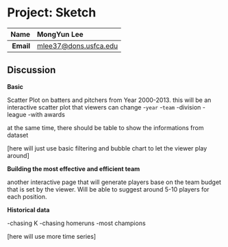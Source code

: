 Project: Sketch
==============================

| **Name**  | MongYun Lee |
|----------:|:-------------|
| **Email** | mlee37@dons.usfca.edu |

## Discussion ##

**Basic**

Scatter Plot on batters and pitchers from Year 2000-2013. 
this will be an interactive scatter plot that viewers can change 
-`year`
-`team`
-division 
-league 
-with awards 

at the same time, there should be table to show the informations from dataset  

[here will just use basic filtering and bubble chart to let the viewer play around]

**Building the most effective and efficient team**
 
another interactive page that will generate players base on the team budget that is set by the viewer. Will be able to suggest around 5-10 players for each position.


**Historical data**

-chasing K 
-chasing homeruns 
-most champions 

[here will use more time series]
